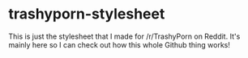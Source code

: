 # trashyporn-stylesheet

This is just the stylesheet that I made for /r/TrashyPorn on Reddit.  It's mainly here so I can check out how this whole Github thing works!
